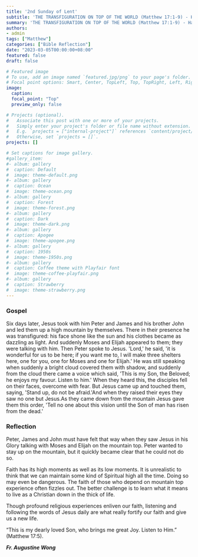 ```yaml
---
title: '2nd Sunday of Lent'
subtitle: 'THE TRANSFIGURATION ON TOP OF THE WORLD (Matthew 17:1-9) - Have you ever had an experience where you felt really close to God.'
summary: 'THE TRANSFIGURATION ON TOP OF THE WORLD (Matthew 17:1-9) - Have you ever had an experience where you felt really close to God..'
authors:
- admin
tags: ["Matthew"]
categories: ["Bible Reflection"]
date: "2023-03-05T00:00:00+08:00"
featured: false
draft: false

# Featured image
# To use, add an image named `featured.jpg/png` to your page's folder.
# Focal point options: Smart, Center, TopLeft, Top, TopRight, Left, Right, BottomLeft, Bottom, BottomRight
image:
  caption:
  focal_point: "Top"
  preview_only: false

# Projects (optional).
#   Associate this post with one or more of your projects.
#   Simply enter your project's folder or file name without extension.
#   E.g. `projects = ["internal-project"]` references `content/project/deep-learning/index.md`.
#   Otherwise, set `projects = []`.
projects: []

# Set captions for image gallery.
#gallery_item:
#- album: gallery
#  caption: Default
#  image: theme-default.png
#- album: gallery
#  caption: Ocean
#  image: theme-ocean.png
#- album: gallery
#  caption: Forest
#  image: theme-forest.png
#- album: gallery
#  caption: Dark
#  image: theme-dark.png
#- album: gallery
#  caption: Apogee
#  image: theme-apogee.png
#- album: gallery
#  caption: 1950s
#  image: theme-1950s.png
#- album: gallery
#  caption: Coffee theme with Playfair font
#  image: theme-coffee-playfair.png
#- album: gallery
#  caption: Strawberry
#  image: theme-strawberry.png
---
```

### Gospel
Six days later, Jesus took with him Peter and James and his brother John and led them up a high mountain by themselves. There in their presence he was transfigured: his face shone like the sun and his clothes became as dazzling as light. And suddenly Moses and Elijah appeared to them; they were talking with him. Then Peter spoke to Jesus. 'Lord,' he said, 'it is wonderful for us to be here; if you want me to, I will make three shelters here, one for you, one for Moses and one for Elijah.' He was still speaking when suddenly a bright cloud covered them with shadow, and suddenly from the cloud there came a voice which said, 'This is my Son, the Beloved; he enjoys my favour. Listen to him.' When they heard this, the disciples fell on their faces, overcome with fear. But Jesus came up and touched them, saying, 'Stand up, do not be afraid.'And when they raised their eyes they saw no one but Jesus.As they came down from the mountain Jesus gave them this order, 'Tell no one about this vision until the Son of man has risen from the dead.'

### Reflection
Peter, James and John must have felt that way when they saw Jesus in his Glory talking with Moses and Elijah on the mountain top. Peter wanted to stay up on the mountain, but it quickly became clear that he could not do so.  

Faith has its high moments as well as its low moments. It is unrealistic to think that we can maintain some kind of Spiritual high all the time. Doing so may even be dangerous.
The faith of those who depend on mountain top experience often fizzles out. The better challenge is to learn what it means to live as a Christian down in the thick of life.

Though profound religious experiences enliven our faith, listening and following the words of Jesus daily are what really fortify our faith and give us a new life.

“This is my dearly loved Son, who brings me great Joy. Listen to Him.” (Matthew 17:5).


___Fr. Augustine Wong___